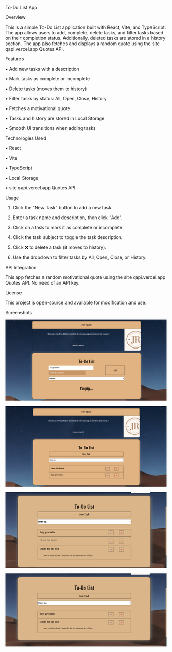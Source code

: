 To-Do List App

Overview

This is a simple To-Do List application built with React, Vite, and TypeScript. The app allows users to add, complete, delete tasks, and filter tasks based on their completion status. Additionally, deleted tasks are stored in a history section. The app also fetches and displays a random quote using the site qapi.vercel.app Quotes API.

Features

• Add new tasks with a description

• Mark tasks as complete or incomplete

• Delete tasks (moves them to history)

• Filter tasks by status: All, Open, Close, History

• Fetches a motivational quote

• Tasks and history are stored in Local Storage

• Smooth UI transitions when adding tasks




Technologies Used

• React

• Vite

• TypeScript

• Local Storage

• site qapi.vercel.app Quotes API



Usage

1. Click the "New Task" button to add a new task.

2. Enter a task name and description, then click "Add".

3. Click on a task to mark it as complete or incomplete.

4. Click the task subject to toggle the task description.

5. Click ❌ to delete a task (it moves to history).

6. Use the dropdown to filter tasks by All, Open, Close, or History.


API Integration

This app fetches a random motivational quote using the site qapi.vercel.app Quotes API.
No need of an API key.



License

This project is open-source and available for modification and use.

Screenshots

![alt text](image-5.png)


![alt text](image-4.png)


![alt text](image-6.png)


![alt text](image-7.png)
